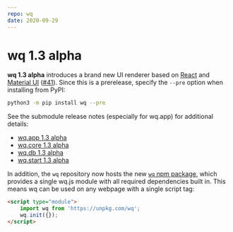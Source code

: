 ```yaml
---
repo: wq
date: 2020-09-29
---
```


# wq 1.3 alpha

**wq 1.3 alpha** introduces a brand new UI renderer based on [React](https://reactjs.org) and [Material UI](https://material-ui.com) ([#41](https://github.com/wq/wq/issues/41)).  Since this is a prerelease, specify the `--pre` option when installing from PyPI:
```bash
python3 -m pip install wq --pre
```

See the submodule release notes (especially for wq.app) for additional details:
- [wq.app 1.3 alpha](./wq.app-1.3.0a1.md)
- [wq.core 1.3 alpha](./wq.build-1.3.0a1.md)
- [wq.db 1.3 alpha](./wq.db-1.3.0a1.md)
- [wq.start 1.3 alpha](./wq.create-1.3.0a1.md)

In addition, the `wq` repository now hosts the new [`wq` npm package](../wq.md), which provides a single wq.js module with all required dependencies built in.  This means wq can be used on any webpage with a single script tag:

```html
<script type="module">
    import wq from 'https://unpkg.com/wq';
    wq.init({});
</script>
```
